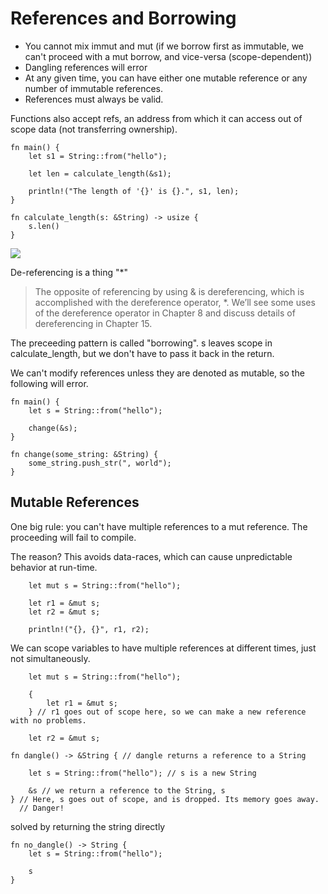 # References and Borrowing

* You cannot mix immut and mut (if we borrow first as immutable, we can't proceed with a mut borrow, and vice-versa (scope-dependent))
* Dangling references will error
* At any given time, you can have either one mutable reference or any number of immutable references.
* References must always be valid.

Functions also accept refs, an address from which it can access out of scope data (not transferring ownership).

```
fn main() {
    let s1 = String::from("hello");

    let len = calculate_length(&s1);

    println!("The length of '{}' is {}.", s1, len);
}

fn calculate_length(s: &String) -> usize {
    s.len()
}
```

![](https://doc.rust-lang.org/book/img/trpl04-05.svg)

De-referencing is a thing "*"
>The opposite of referencing by using & is dereferencing, which is accomplished with the dereference operator, *. We’ll see some uses of the dereference operator in Chapter 8 and discuss details of dereferencing in Chapter 15.

The preceeding pattern is called "borrowing". s leaves scope in calculate_length, but we don't have to pass it back in the return.

We can't modify references unless they are denoted as mutable, so the following will error.

```
fn main() {
    let s = String::from("hello");

    change(&s);
}

fn change(some_string: &String) {
    some_string.push_str(", world");
}
```

## Mutable References

One big rule: you can't have multiple references to a mut reference. The proceeding will fail to compile. 

The reason? This avoids data-races, which can cause unpredictable behavior at run-time.

```
    let mut s = String::from("hello");

    let r1 = &mut s;
    let r2 = &mut s;

    println!("{}, {}", r1, r2);
```

We can scope variables to have multiple references at different times, just not simultaneously.

```
    let mut s = String::from("hello");

    {
        let r1 = &mut s;
    } // r1 goes out of scope here, so we can make a new reference with no problems.

    let r2 = &mut s;
```

```
fn dangle() -> &String { // dangle returns a reference to a String

    let s = String::from("hello"); // s is a new String

    &s // we return a reference to the String, s
} // Here, s goes out of scope, and is dropped. Its memory goes away.
  // Danger!
```

solved by returning the string directly

```
fn no_dangle() -> String {
    let s = String::from("hello");

    s
}
```